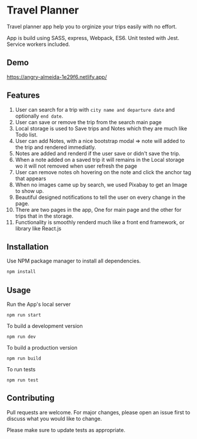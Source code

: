 # Travel Planner

Travel planner app help you to orginize your trips easily with no effort.

App is build using SASS, express, Webpack, ES6.
Unit tested with Jest.
Service workers included.

## Demo

https://angry-almeida-1e29f6.netlify.app/

## Features

1. User can search for a trip with `city name and departure date` and optionally `end date`.
2. User can save or remove the trip from the search main page
3. Local storage is used to Save trips and Notes which they are much like Todo list.
4. User can add Notes, with a nice bootstrap modal => note will added to the trip and rendered immediatly.
5. Notes are added and renderd if the user save or didn't save the trip.
6. When a note added on a saved trip it will remains in the Local storage wo it will not removed when user refresh the page
7. User can remove notes oh hovering on the note and click the anchor tag that appears
8. When no images came up by search, we used Pixabay to get an Image to show up.
9. Beautiful designed notifications to tell the user on every change in the page.
10. There are two pages in the app, One for main page and the other for trips that in the storage.
11. Functionality is smoothly renderd much like a front end framework, or library like React.js

## Installation

Use NPM package manager to install all dependencies.

```bash
npm install
```

## Usage

Run the App's local server

```
npm run start
```

To build a development version

```
npm run dev
```

To build a production version

```
npm run build
```

To run tests

```
npm run test
```

## Contributing

Pull requests are welcome. For major changes, please open an issue first to discuss what you would like to change.

Please make sure to update tests as appropriate.
